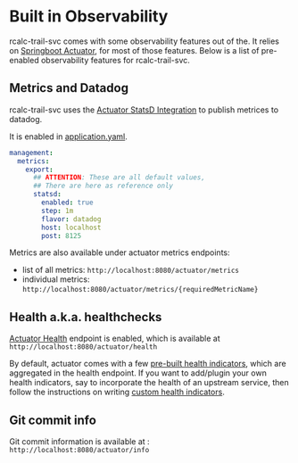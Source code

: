 Built in Observability
======================

rcalc-trail-svc comes with some observability features out of the. It relies on [Springboot Actuator](https://docs.spring.io/spring-boot/docs/current/reference/html/production-ready-features.html), for most of those features. Below is a list of pre-enabled observability features for rcalc-trail-svc.

## Metrics and Datadog

rcalc-trail-svc uses the [Actuator StatsD Integration](https://docs.spring.io/spring-boot/docs/current/reference/html/production-ready-features.html#production-ready-metrics-export-statsd) to publish metrices to datadog.

It is enabled in [application.yaml](https://github.com/ktech-org/rcalc-trail-svc/blob/master/springboot-adapter/src/main/resources/application.yml#L11).

```yaml
management:
  metrics:
    export:
      ## ATTENTION: These are all default values,
      ## There are here as reference only
      statsd:
        enabled: true
        step: 1m
        flavor: datadog
        host: localhost
        post: 8125

```

Metrics are also available under actuator metrics endpoints:

* list of all metrics: `http://localhost:8080/actuator/metrics`
* individual metrics: `http://localhost:8080/actuator/metrics/{requiredMetricName}`

## Health a.k.a. healthchecks

[Actuator Health](https://docs.spring.io/spring-boot/docs/current/reference/html/production-ready-features.html#production-ready-health) endpoint is enabled, which is available at `http://localhost:8080/actuator/health`

By default, actuator comes with a few [pre-built health indicators](https://docs.spring.io/spring-boot/docs/current/reference/html/production-ready-features.html#auto-configured-healthindicators), which are aggregated in the health endpoint. If you want to add/plugin your own 
health indicators, say to incorporate the health of an upstream service, then follow the instructions on writing [custom health indicators](https://docs.spring.io/spring-boot/docs/current/reference/html/production-ready-features.html#writing-custom-healthindicators). 

## Git commit info

Git commit information is available at : `http://localhost:8080/actuator/info`


